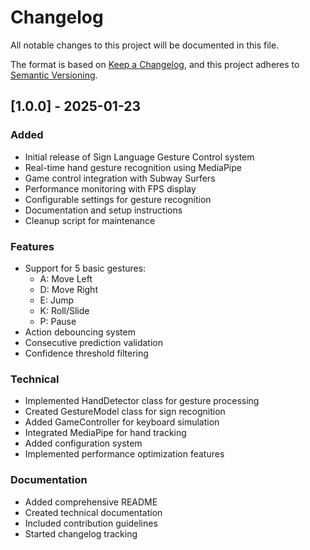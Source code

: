 # Changelog

All notable changes to this project will be documented in this file.

The format is based on [Keep a Changelog](https://keepachangelog.com/en/1.0.0/),
and this project adheres to [Semantic Versioning](https://semver.org/spec/v2.0.0.html).

## [1.0.0] - 2025-01-23

### Added
- Initial release of Sign Language Gesture Control system
- Real-time hand gesture recognition using MediaPipe
- Game control integration with Subway Surfers
- Performance monitoring with FPS display
- Configurable settings for gesture recognition
- Documentation and setup instructions
- Cleanup script for maintenance

### Features
- Support for 5 basic gestures:
  - A: Move Left
  - D: Move Right
  - E: Jump
  - K: Roll/Slide
  - P: Pause
- Action debouncing system
- Consecutive prediction validation
- Confidence threshold filtering

### Technical
- Implemented HandDetector class for gesture processing
- Created GestureModel class for sign recognition
- Added GameController for keyboard simulation
- Integrated MediaPipe for hand tracking
- Added configuration system
- Implemented performance optimization features

### Documentation
- Added comprehensive README
- Created technical documentation
- Included contribution guidelines
- Started changelog tracking
